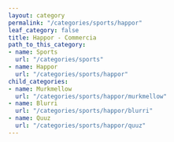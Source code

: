 ```yaml
---
layout: category
permalink: "/categories/sports/happor"
leaf_category: false
title: Happor - Commercia
path_to_this_category:
- name: Sports
  url: "/categories/sports"
- name: Happor
  url: "/categories/sports/happor"
child_categories:
- name: Murkmellow
  url: "/categories/sports/happor/murkmellow"
- name: Blurri
  url: "/categories/sports/happor/blurri"
- name: Quuz
  url: "/categories/sports/happor/quuz"
---
```

